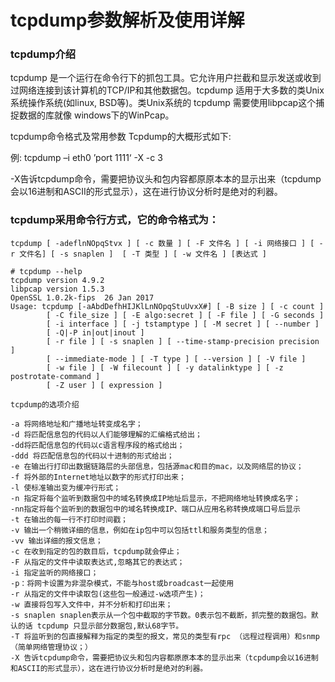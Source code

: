 # tcpdump参数解析及使用详解

### tcpdump介绍
tcpdump 是一个运行在命令行下的抓包工具。它允许用户拦截和显示发送或收到过网络连接到该计算机的TCP/IP和其他数据包。tcpdump 适用于大多数的类Unix系统操作系统(如linux, BSD等)。类Unix系统的 tcpdump 需要使用libpcap这个捕捉数据的库就像 windows下的WinPcap。

tcpdump命令格式及常用参数
Tcpdump的大概形式如下:

例: tcpdump –i eth0 ’port 1111‘ -X -c 3

-X告诉tcpdump命令，需要把协议头和包内容都原原本本的显示出来（tcpdump会以16进制和ASCII的形式显示），这在进行协议分析时是绝对的利器。

### tcpdump采用命令行方式，它的命令格式为：
```
tcpdump [ -adeflnNOpqStvx ] [ -c 数量 ] [ -F 文件名 ] [ -i 网络接口 ] [ -r 文件名] [ -s snaplen ]  [ -T 类型 ] [ -w 文件名 ] [表达式 ]

# tcpdump --help
tcpdump version 4.9.2
libpcap version 1.5.3
OpenSSL 1.0.2k-fips  26 Jan 2017
Usage: tcpdump [-aAbdDefhHIJKlLnNOpqStuUvxX#] [ -B size ] [ -c count ]
		[ -C file_size ] [ -E algo:secret ] [ -F file ] [ -G seconds ]
		[ -i interface ] [ -j tstamptype ] [ -M secret ] [ --number ]
		[ -Q|-P in|out|inout ]
		[ -r file ] [ -s snaplen ] [ --time-stamp-precision precision ]
		[ --immediate-mode ] [ -T type ] [ --version ] [ -V file ]
		[ -w file ] [ -W filecount ] [ -y datalinktype ] [ -z postrotate-command ]
		[ -Z user ] [ expression ]
```
```
tcpdump的选项介绍

-a 将网络地址和广播地址转变成名字；
-d 将匹配信息包的代码以人们能够理解的汇编格式给出；
-dd将匹配信息包的代码以c语言程序段的格式给出；
-ddd 将匹配信息包的代码以十进制的形式给出；
-e 在输出行打印出数据链路层的头部信息，包括源mac和目的mac，以及网络层的协议；
-f 将外部的Internet地址以数字的形式打印出来；
-l 使标准输出变为缓冲行形式；
-n 指定将每个监听到数据包中的域名转换成IP地址后显示，不把网络地址转换成名字；
-nn指定将每个监听到的数据包中的域名转换成IP、端口从应用名称转换成端口号后显示
-t 在输出的每一行不打印时间戳；
-v 输出一个稍微详细的信息，例如在ip包中可以包括ttl和服务类型的信息；
-vv 输出详细的报文信息；
-c 在收到指定的包的数目后，tcpdump就会停止；
-F 从指定的文件中读取表达式,忽略其它的表达式；
-i 指定监听的网络接口；
-p：将网卡设置为非混杂模式，不能与host或broadcast一起使用
-r 从指定的文件中读取包(这些包一般通过-w选项产生)；
-w 直接将包写入文件中，并不分析和打印出来；
-s snaplen snaplen表示从一个包中截取的字节数。0表示包不截断，抓完整的数据包。默认的话 tcpdump 只显示部分数据包,默认68字节。
-T 将监听到的包直接解释为指定的类型的报文，常见的类型有rpc （远程过程调用）和snmp（简单网络管理协议；）
-X 告诉tcpdump命令，需要把协议头和包内容都原原本本的显示出来（tcpdump会以16进制和ASCII的形式显示），这在进行协议分析时是绝对的利器。
```
